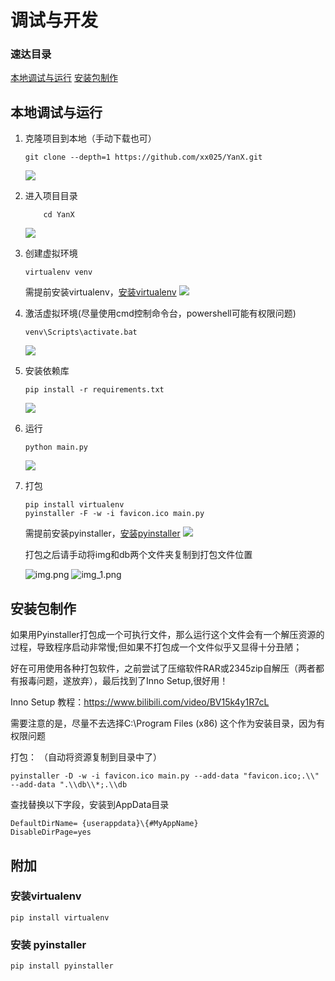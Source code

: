# 调试与开发


### 速达目录

[本地调试与运行](#本地调试与运行)
[安装包制作](#安装包制作)

## 本地调试与运行

1. 克隆项目到本地（手动下载也可）

    ```
    git clone --depth=1 https://github.com/xx025/YanX.git
    ```
    ![](img/2022-09-05_20-09-08-克隆.png)

2. 进入项目目录
    ```text
        cd YanX
    ```
    ![](img/2022-09-05_20-10-57-目录.png)

3. 创建虚拟环境

    ```text
    virtualenv venv
    ```
    需提前安装virtualenv，[安装virtualenv](#安装virtualenv)
    ![](img/2022-09-05_20-11-33-创建.png)

4. 激活虚拟环境(尽量使用cmd控制命令台，powershell可能有权限问题)

    ```
    venv\Scripts\activate.bat
    ```
    ![](img/2022-09-05_20-12-10-激活.png)


5. 安装依赖库

    ```
    pip install -r requirements.txt
    ```
    ![](img/2022-09-05_20-12-36-依赖.png)

6. 运行

    ```
    python main.py
    ```
    ![](img/2022-09-05_20-17-00-运行.png)

7. 打包

    ```
    pip install virtualenv
    pyinstaller -F -w -i favicon.ico main.py
    ```
    需提前安装pyinstaller，[安装pyinstaller](#安装pyinstaller)
    ![](img/2022-09-05_20-19-14-打包.png)

    打包之后请手动将img和db两个文件夹复制到打包文件位置

    ![img.png](img/复制.png)
    ![img_1.png](img/目录.png)


## 安装包制作
如果用Pyinstaller打包成一个可执行文件，那么运行这个文件会有一个解压资源的过程，导致程序启动非常慢;但如果不打包成一个文件似乎又显得十分丑陋；


好在可用使用各种打包软件，之前尝试了压缩软件RAR或2345zip自解压（两者都有报毒问题，遂放弃），最后找到了Inno Setup,很好用！


Inno Setup 教程：https://www.bilibili.com/video/BV15k4y1R7cL

需要注意的是，尽量不去选择C:\Program Files (x86) 这个作为安装目录，因为有权限问题


打包：
（自动将资源复制到目录中了）
```shell
pyinstaller -D -w -i favicon.ico main.py --add-data "favicon.ico;.\\"  --add-data ".\\db\\*;.\\db
```
 

查找替换以下字段，安装到AppData目录
```text
DefaultDirName=	{userappdata}\{#MyAppName}
DisableDirPage=yes
```

## 附加

### 安装virtualenv

 ```
 pip install virtualenv
 ```

### 安装 pyinstaller

 ```
 pip install pyinstaller
 ```
